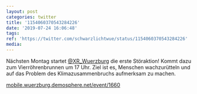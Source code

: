 ```yaml
---
layout: post
categories: twitter
title: '1154060370543284226'
date: '2019-07-24 16:06:48'
tags: 
ref: 'https://twitter.com/schwarzlichtwue/status/1154060370543284226'
media:
---
```

Nächsten Montag startet [@XR_Wuerzburg](https://twitter.com/XR_Wuerzburg) die erste Störaktion! Kommt dazu zum Vierröhrenbrunnen um 17 Uhr. Ziel ist es, Menschen wachzurütteln und auf das Problem des Klimazusammenbruchs aufmerksam zu machen.

[mobile.wuerzburg.demosphere.net/event/1660](https://mobile.wuerzburg.demosphere.net/event/1660) 